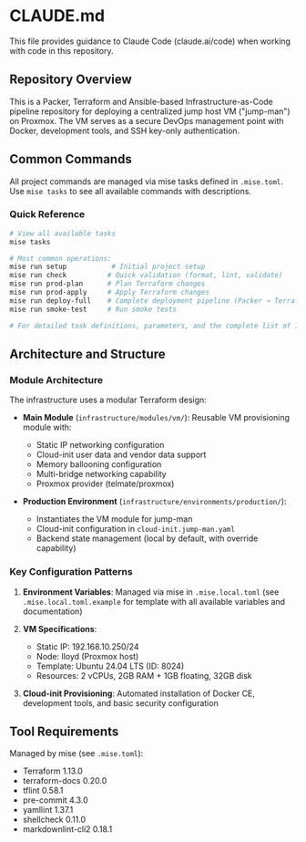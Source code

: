 # CLAUDE.md

This file provides guidance to Claude Code (claude.ai/code) when working with code in this repository.

## Repository Overview

This is a Packer, Terraform and Ansible-based Infrastructure-as-Code pipeline repository for deploying a centralized jump host VM ("jump-man") on Proxmox. The VM serves as a secure DevOps management point with Docker, development tools, and SSH key-only authentication.

## Common Commands

All project commands are managed via mise tasks defined in `.mise.toml`. Use `mise tasks` to see all available commands with descriptions.

### Quick Reference

```bash
# View all available tasks
mise tasks

# Most common operations:
mise run setup           # Initial project setup
mise run check          # Quick validation (format, lint, validate)
mise run prod-plan      # Plan Terraform changes
mise run prod-apply     # Apply Terraform changes
mise run deploy-full    # Complete deployment pipeline (Packer → Terraform → Ansible)
mise run smoke-test     # Run smoke tests

# For detailed task definitions, parameters, and the complete list of 100+ tasks, see .mise.toml
```

## Architecture and Structure

### Module Architecture

The infrastructure uses a modular Terraform design:

- **Main Module** (`infrastructure/modules/vm/`): Reusable VM provisioning module with:

  - Static IP networking configuration
  - Cloud-init user data and vendor data support
  - Memory ballooning configuration
  - Multi-bridge networking capability
  - Proxmox provider (telmate/proxmox)

- **Production Environment** (`infrastructure/environments/production/`):
  - Instantiates the VM module for jump-man
  - Cloud-init configuration in `cloud-init.jump-man.yaml`
  - Backend state management (local by default, with override capability)

### Key Configuration Patterns

1. **Environment Variables**: Managed via mise in `.mise.local.toml` (see `.mise.local.toml.example` for template with all available variables and documentation)

1. **VM Specifications**:

   - Static IP: 192.168.10.250/24
   - Node: lloyd (Proxmox host)
   - Template: Ubuntu 24.04 LTS (ID: 8024)
   - Resources: 2 vCPUs, 2GB RAM + 1GB floating, 32GB disk

1. **Cloud-init Provisioning**: Automated installation of Docker CE, development tools, and basic security configuration

## Tool Requirements

Managed by mise (see `.mise.toml`):

- Terraform 1.13.0
- terraform-docs 0.20.0
- tflint 0.58.1
- pre-commit 4.3.0
- yamllint 1.37.1
- shellcheck 0.11.0
- markdownlint-cli2 0.18.1
